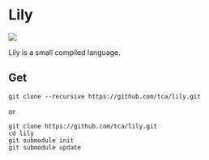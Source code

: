 Lily
====

<img src="http://i.imgur.com/FWq8hrq.png">

Lily is a small compiled language.

Get
---
```
git clone --recursive https://github.com/tca/lily.git
```
or
```
git clone https://github.com/tca/lily.git
cd lily
git submodule init
git submodule update
```
